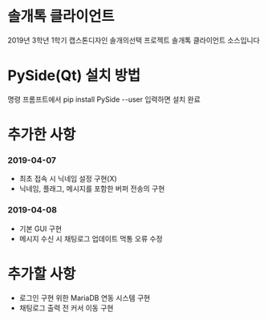 # 솔개톡 클라이언트
2019년 3학년 1학기 캡스톤디자인 솔개의선택
프로젝트 솔개톡 클라이언트 소스입니다

# PySide(Qt) 설치 방법
명령 프롬프트에서 pip install PySide --user 입력하면 설치 완료

# 추가한 사항
### 2019-04-07
- 최초 접속 시 닉네임 설정 구현(X)
- 닉네임, 플래그, 메시지를 포함한 버퍼 전송의 구현

### 2019-04-08
- 기본 GUI 구현
- 메시지 수신 시 채팅로그 업데이트 먹통 오류 수정

# 추가할 사항
- 로그인 구현 위한 MariaDB 연동 시스템 구현
- 채팅로그 출력 전 커서 이동 구현
